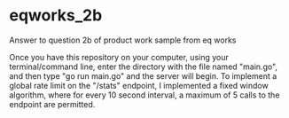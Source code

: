 # eqworks_2b
Answer to question 2b of product work sample from eq works

Once you have this repository on your computer, using your terminal/command line, enter the directory with the file named "main.go", and then type "go run main.go" and the server will begin. To implement a global rate limit on the "/stats" endpoint, I implemented a fixed window algorithm, where for every 10 second interval, a maximum of 5 calls to the endpoint are permitted.

